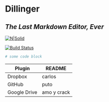 # Dillinger
## _The Last Markdown Editor, Ever_

[![N|Solid](https://cldup.com/dTxpPi9lDf.thumb.png)](https://nodesource.com/products/nsolid)

[![Build Status](https://travis-ci.org/joemccann/dillinger.svg?branch=master)](https://travis-ci.org/joemccann/dillinger)


```python
# some code block
```
| Plugin | README |
| ------ | ------ |
| Dropbox | carlos |
| GitHub | puto |
| Google Drive | amo y crack |
